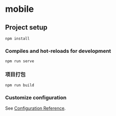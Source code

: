 # mobile

## Project setup
```
npm install
```

### Compiles and hot-reloads for development
```
npm run serve
```

### 项目打包
```
npm run build
```

### Customize configuration
See [Configuration Reference](https://cli.vuejs.org/config/).
